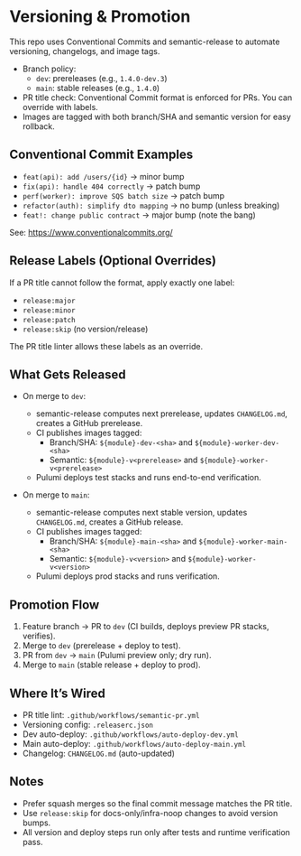 # Versioning & Promotion

This repo uses Conventional Commits and semantic-release to automate versioning, changelogs, and image tags.

- Branch policy:
  - `dev`: prereleases (e.g., `1.4.0-dev.3`)
  - `main`: stable releases (e.g., `1.4.0`)
- PR title check: Conventional Commit format is enforced for PRs. You can override with labels.
- Images are tagged with both branch/SHA and semantic version for easy rollback.

## Conventional Commit Examples

- `feat(api): add /users/{id}` → minor bump
- `fix(api): handle 404 correctly` → patch bump
- `perf(worker): improve SQS batch size` → patch bump
- `refactor(auth): simplify dto mapping` → no bump (unless breaking)
- `feat!: change public contract` → major bump (note the bang)

See: https://www.conventionalcommits.org/

## Release Labels (Optional Overrides)

If a PR title cannot follow the format, apply exactly one label:

- `release:major`
- `release:minor`
- `release:patch`
- `release:skip` (no version/release)

The PR title linter allows these labels as an override.

## What Gets Released

- On merge to `dev`:
  - semantic-release computes next prerelease, updates `CHANGELOG.md`, creates a GitHub prerelease.
  - CI publishes images tagged:
    - Branch/SHA: `${module}-dev-<sha>` and `${module}-worker-dev-<sha>`
    - Semantic: `${module}-v<prerelease>` and `${module}-worker-v<prerelease>`
  - Pulumi deploys test stacks and runs end-to-end verification.

- On merge to `main`:
  - semantic-release computes next stable version, updates `CHANGELOG.md`, creates a GitHub release.
  - CI publishes images tagged:
    - Branch/SHA: `${module}-main-<sha>` and `${module}-worker-main-<sha>`
    - Semantic: `${module}-v<version>` and `${module}-worker-v<version>`
  - Pulumi deploys prod stacks and runs verification.

## Promotion Flow

1. Feature branch → PR to `dev` (CI builds, deploys preview PR stacks, verifies).
2. Merge to `dev` (prerelease + deploy to test).
3. PR from `dev` → `main` (Pulumi preview only; dry run).
4. Merge to `main` (stable release + deploy to prod).

## Where It’s Wired

- PR title lint: `.github/workflows/semantic-pr.yml`
- Versioning config: `.releaserc.json`
- Dev auto-deploy: `.github/workflows/auto-deploy-dev.yml`
- Main auto-deploy: `.github/workflows/auto-deploy-main.yml`
- Changelog: `CHANGELOG.md` (auto-updated)

## Notes

- Prefer squash merges so the final commit message matches the PR title.
- Use `release:skip` for docs-only/infra-noop changes to avoid version bumps.
- All version and deploy steps run only after tests and runtime verification pass.

